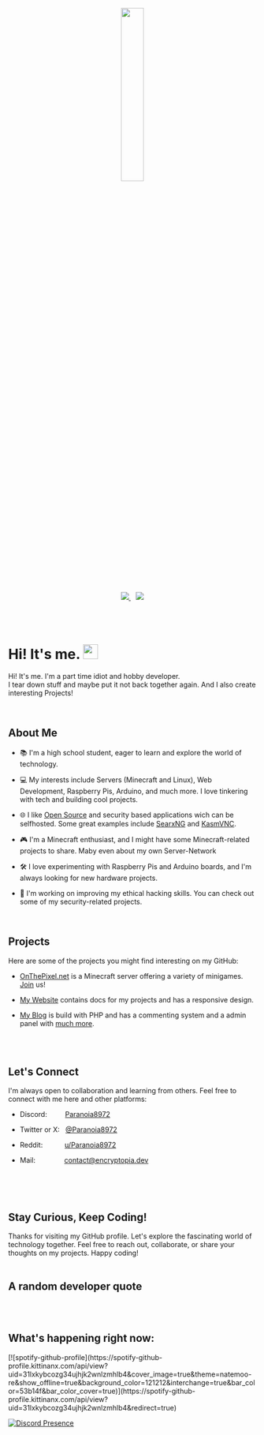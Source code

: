 <p align="center">
  <a href="https://encryptopia.dev">
    <img src="https://github.com/Paranoia8972.png" width="30%" />
  </a>
</p>
<p align="center">
    <a href="https://encryptopia.dev/">
        <img src="https://img.shields.io/badge/My%20Website%20-00183e"/>
    </a>
    &ensp;
    <a href="https://onthepixel.net/">
        <img src="https://img.shields.io/badge/OnThePixel.net%20-751500">
    </a>
</p>
<p></br>
</br></p>
<h1 id="hiitsmeimgsrchttpsmediagiphycommediahvrjclfzcasrr4ia7zgiphygifwidth30">Hi! It's me. <img src="https://media.giphy.com/media/hvRJCLFzcasrR4ia7z/giphy.gif" width="30"></h1>
<p>Hi! It's me. I'm a part time idiot and hobby developer.
<br/>
I tear down stuff and maybe put it not back together again. And I also create interesting Projects!</p>
<p></br></p>
<h2 id="aboutme">About Me</h2>
<ul>
<li><p>📚 I'm a high school student, eager to learn and explore the world of technology.</p></li>
<li><p>💻 My interests include Servers (Minecraft and Linux), Web Development, Raspberry Pis, Arduino, and much more. I love tinkering with tech and building cool projects.</p></li>
<li><p>🌐 I like <a href="https://opensource.org">Open Source</a> and security based applications wich can be selfhosted. Some great examples include <a href="https://github.com/searxng/searxng-docker">SearxNG</a> and <a href="https://github.com/kasmtech/KasmVNC">KasmVNC</a>.</p></li>
<li><p>🎮 I'm a Minecraft enthusiast, and I might have some Minecraft-related projects to share. Maby even about my own Server-Network</p></li>
<li><p>🛠️ I love experimenting with Raspberry Pis and Arduino boards, and I'm always looking for new hardware projects.</p></li>
<li><p>🤖 I'm working on improving my ethical hacking skills. You can check out some of my security-related projects.</p></li>
</ul>
<p></br></p>
<h2 id="projects">Projects</h2>
<p>Here are some of the projects you might find interesting on my GitHub:</p>
<ul>
<li><p><a href="https://onthepixel.net/">OnThePixel.net</a> is a Minecraft server offering a variety of minigames. <a href="https://discord.onthepixel.net/">Join</a> us!</p></li>
<li><p><a href="https://encryptopia.dev/">My Website</a> contains docs for my projects and has a responsive design.</p></li>
<li><p><a href="https://blog.encryptopia.dev/">My Blog</a> is build with PHP and has a commenting system and a admin panel with <a href="https://github.com/paranoia8972/blog-source-code"> much more</a>.</p></li>
</ul>
<p></br>
</br></p>
<h2 id="letsconnect">Let's Connect</h2>
<p>I'm always open to collaboration and learning from others. Feel free to connect with me here and other platforms:</p>
<ul>
<li><p>Discord: &emsp;&ensp;&nbsp;&nbsp; <a href="https://discord.com/users/982984144567017493">Paranoia8972</a></p></li>
<li><p>Twitter or X: &nbsp; <a href="https://x.com/@Paranoia8972">@Paranoia8972</a></p></li>
<li><p>Reddit: &emsp;&ensp;&nbsp;&nbsp;&nbsp;&nbsp; <a href="https://reddit.com/u/Paranoia8972">u/Paranoia8972</a></p></li>
<li><p>Mail: &emsp;&emsp;&ensp;&nbsp;&nbsp;&nbsp;&nbsp; <a href="mailto:contact@encryptopia.dev">contact@encryptopia.dev</a></p></li>
</ul>
<p></br>
</br>
</br></p>
<h2 id="staycuriouskeepcoding">Stay Curious, Keep Coding!</h2>
<p>Thanks for visiting my GitHub profile. Let's explore the fascinating world of technology together. Feel free to reach out, collaborate, or share your thoughts on my projects. Happy coding!
</br>
</br></p>
<h2 id="arandomdeveloperquote">A random developer quote</h2>
<p></br>
</br></p>
<h2 id="whatshappeningrightnow">What's happening right now:</h2>
[![spotify-github-profile](https://spotify-github-profile.kittinanx.com/api/view?uid=31lxkybcozg34ujhjk2wnlzmhlb4&cover_image=true&theme=natemoo-re&show_offline=true&background_color=121212&interchange=true&bar_color=53b14f&bar_color_cover=true)](https://spotify-github-profile.kittinanx.com/api/view?uid=31lxkybcozg34ujhjk2wnlzmhlb4&redirect=true)
<p><a href="https://discord.com/users/982984144567017493"><img src="https://lanyard.cnrad.dev/api/982984144567017493?theme=:dark?hideDiscrim=true?idleMessage=:Probably%2520doing%2520something%2520else…?showDisplayName=true?borderRadius=:2px" alt="Discord Presence" /></a></p>
